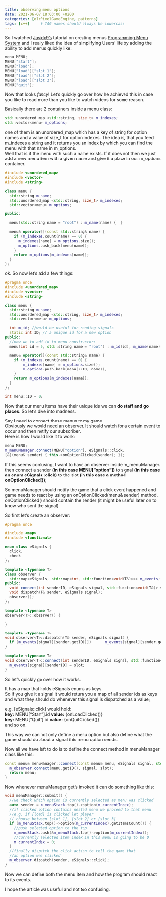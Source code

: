 ```yaml
---
title: observing menu options
date: 2021-06-07 18:03:00 +0200
categories: [olcPixelGameEngine, patterns]
tags: [c++]     # TAG names should always be lowercase
---
```


So I watched [Javidx9’s](https://github.com/OneLoneCoder) tutorial on creating menus [Programming Menu System](https://www.youtube.com/watch?v=jde1Jq5dF0E&t=2676s)
and I really liked the idea of simplifying Users’ life by adding the ability to add menus quickly like:

```c++ 
menu MENU;
MENU["start"];
MENU["load"];
MENU["load"]["slot 1"]; 
MENU["load"]["slot 2"];
MENU["load"]["slot 3"]; 
MENU["quit"];
```

Now that looks *fancy*! Let’s quickly go over how he achieved this in case you like to read more than you like to watch videos for some reason.

Basically there are 2 containers inside a menu class:

```c++
std::unordered_map <std::string, size_t> m_indexes;
std::vector<menu> m_options;
```

one of them is an unordered_map which has a key of string for option names and a value of size_t for option indexes.
The idea is, that you feed m_indexes a string and it returns you an index by which you can find the menu with that name in m_options.  
Well that is if the menu with such a name exists. If it does not then we just add a new menu item with a given name and give it
a place in our m_options container.

```c++
#include <unordered_map>
#include <vector>
#include <string>

class menu {
  std::string m_name;
  std::unordered_map <std::string, size_t> m_indexes;
  std::vector<menu> m_options;

public:

  menu(std::string name = "root") : m_name(name) {  }

  menu& operator[](const std::string& name) {
    if (m_indexes.count(name) == 0) {
      m_indexes[name] = m_options.size();
      m_options.push_back(menu(name));
    }
    return m_options[m_indexes[name]];
  }
};
```

ok. So now let’s add a few things:

```c++
#pragma once
#include <unordered_map>
#include <vector>
#include <string>

class menu {
  std::string m_name;
  std::unordered_map <std::string, size_t> m_indexes;
  std::vector<menu> m_options;

  int m_id; //would be useful for sending signals
  static int ID; // a unique id for a new option
public:
  //now we to add id to menu constructor:
  menu(int id = 0, std::string name = "root") : m_id(id), m_name(name) {  }

  menu& operator[](const std::string& name) {
    if (m_indexes.count(name) == 0) {
        m_indexes[name] = m_options.size();
        m_options.push_back(menu(++ID, name));
    }
    return m_options[m_indexes[name]];
  }
};

int menu::ID = 0;
```
Now that our menu items have their unique ids we can **do staff and go places**.
So let’s dive into madness.

Say I need to connect these menus to my game.  
Obviously we would need an observer. It should watch for a certain event to occur and then notify our subscriber.  
Here is how I would like it to work:

```c++
menu MENU;
m_menuManager.connect(MENU["option"], eSignals::click,
[&](menu& sender) { this->onOptionClicked(sender); });
```

If this seems confusing, I want to have an observer inside m_menuManager.
then connect a sender **(in this case MENU[“option”])** to signal **(in this case an enum eSignals::click)** to the slot
**(in this case a method onOptionClicked())**;

So menuManager should notify the game that a click event happened and game needs to react by using an onOptionClicked(menu& sender) method.  
onOptionClicked() should contain the sender (it might be useful later on to know who sent the signal)  

So first let’s create an observer:

```c++
#pragma once

#include <map>
#include <functional>

enum class eSignals {
  click,
  check
};

template <typename T>
class observer {
  std::map<eSignals, std::map<int, std::function<void(T&)>>> m_events;
public:
  void connect(int senderID, eSignals signal, std::function<void(T&)> slot);
  void dispatch(T& sender, eSignals signal);
  observer();
};

template <typename T>
observer<T>::observer() {

}

template <typename T>
void observer<T>::dispatch(T& sender, eSignals signal) {
  if (m_events[signal][sender.getID()])      m_events[signal][sender.getID()](sender);
}

template <typename T>
void observer<T>::connect(int senderID, eSignals signal, std::function<void(T&)> slot) {
  m_events[signal][senderID] = slot;
}
```

So let’s quickly go over how it works.

It has a map that holds eSignals enums as keys.  
So if you give it a signal it would return you a map of all sender ids as keys and what they should do whenever this signal is dispatched as a value;

e.g. [eSignals::click] would hold:  
**key:** MENU[“Start”].id **value:** [](){onLoadClicked()}  
**key:** MENU[“Quit”].id  **value:** [](){onQuitClicked()}  
and so on.

This way we can not only define a menu option but also define what the game should do about a signal this menu option sends.

Now all we have left to do is to define the connect method in menuManager class like this:

```c++
const menu& menuManager::connect(const menu& menu, eSignals signal, std::function<void(class menu&)> slot) {
  m_observer.connect(menu.getID(), signal, slot);
  return menu;
}
```
Now whenever menuManager get’s invoked it can do something like this:
```c++
void menuManager::submit() {
  //we check which option is currently selected as menu was clicked
  auto sender = m_menuStack.top()->option(m_currentIndex);
  //if clicked option contains nested menu we proceed to that menu
  //e.g. if [load] is clicked let player 
  // choose between [slot 1], [slot 2] or [slot 3]
  if (m_menuStack.top()->option(m_currentIndex).getItemsCount()) {
    //push selected option to the top
    m_menuStack.push(&m_menuStack.top()->option(m_currentIndex));
    //currently selected item index in this menu is going to be 0
    m_currentIndex = 0;
  }
  //finally dispatch the click action to tell the game that
  //an option was clicked
  m_observer.dispatch(sender, eSignals::click);
}
```

Now we can define both the menu item and how the program should react to its events.

I hope the article was useful and not too confusing.
